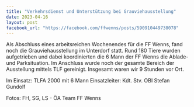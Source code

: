 ```yaml
---
title: "Verkehrsdienst und Unterstützung bei Grauviehausstellung"
date: 2023-04-16
layout: post
facebook_url: "https://facebook.com/ffwenns/posts/590910449738078"
---
```


Als Abschluss eines arbeitsreichen Wochenendes für die FF Wenns, fand noch die Grauviehausstellung im Unterdorf statt. Rund 180 Tiere wurden aufgetrieben und dabei koordinierten die 6 Mann der FF Wenns die Ablade- und Parksituation. Im Anschluss wurde noch der gesamte Bereich der Ausstellung mittels TLF gereinigt. Insgesamt waren wir 9 Stunden vor Ort. 

Im Einsatz:
TLFA 2000 mit 6 Mann
Einsatzleiter: Kdt. Stv. OBI Stefan Gundolf

Fotos: FH, SG, LS - ÖA Team FF Wenns